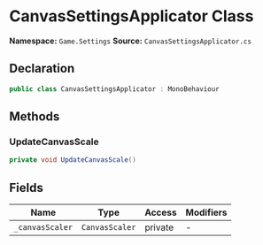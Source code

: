 # CanvasSettingsApplicator Class

**Namespace:** `Game.Settings`
**Source:** `CanvasSettingsApplicator.cs`

## Declaration

```csharp
public class CanvasSettingsApplicator : MonoBehaviour
```

## Methods

### UpdateCanvasScale

```csharp
private void UpdateCanvasScale()
```

## Fields

| Name | Type | Access | Modifiers |
|------|------|--------|-----------|
| `_canvasScaler` | `CanvasScaler` | private | - |

